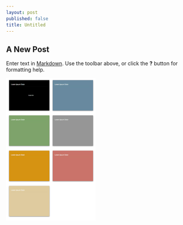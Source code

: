 ```yaml
---
layout: post
published: false
title: Untitled
---
```


## A New Post

Enter text in [Markdown](http://daringfireball.net/projects/markdown/). Use the toolbar above, or click the **?** button for formatting help.

![test link](/img/posts/2014-03-22-keynote-colors.png)